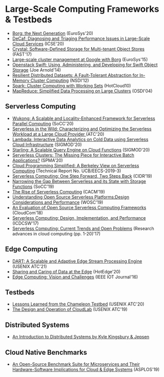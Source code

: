 # Large-Scale Computing Frameworks & Testbeds

- [Borg: the Next Generation](https://dl.acm.org/doi/pdf/10.1145/3342195.3387517) (EuroSys'20)
- [DeCaf: Diagnosing and Triaging Performance Issues in Large-Scale Cloud Services](https://arxiv.org/abs/1910.05339) (ICSE'20)
- [Crystal: Software-Defined Storage for Multi-tenant Object Stores](https://www.usenix.org/system/files/conference/fast17/fast17-gracia-tinedo.pdf) (FAST'17)
- [Large-scale cluster management at Google with Borg](https://dl.acm.org/doi/pdf/10.1145/2741948.2741964) (EuroSys'15)
- [Openstack Swift: Using, Administering, and Developing for Swift Object Storage](https://oiipdf.com/openstack-swift) (Joe Arnold'14)
- [Resilient Distributed Datasets: A Fault-Tolerant Abstraction for In-Memory Cluster Computing](https://www.usenix.org/system/files/conference/nsdi12/nsdi12-final138.pdf) (NSDI'12)
- [Spark: Cluster Computing with Working Sets](https://www.usenix.org/legacy/event/hotcloud10/tech/full_papers/Zaharia.pdf) (HotCloud10)
- [MapReduce: Simplified Data Processing on Large Clusters](https://static.googleusercontent.com/media/research.google.com/en//archive/mapreduce-osdi04.pdf) (OSDI'04)

## Serverless Computing
- [Wukong: A Scalable and Locality-Enhanced Framework for Serverless Parallel Computing](https://cs.gmu.edu/~yuecheng/docs/socc20-wukong.pdf) (SoCC'20)
- [Serverless in the Wild: Characterizing and Optimizing the Serverless Workload at a Large Cloud Provider
](https://www.usenix.org/system/files/atc20-shahrad.pdf) (ATC'20)
- [Lambada: Interactive Data Analytics on Cold Data using Serverless Cloud Infrastructure](https://arxiv.org/pdf/1912.00937.pdf) (SIGMOD'20)
- [Starling: A Scalable Query Engine on Cloud Functions](https://dl.acm.org/doi/pdf/10.1145/3318464.3380609) (SIGMOD'20)
- [Serverless Clusters: The Missing Piece for Interactive Batch Applications?](https://www.research-collection.ethz.ch/bitstream/handle/20.500.11850/405616/2/serverless-clusters.pdf) (SPMA'20)
- [Cloud Programming Simplified: A Berkeley View on Serverless Computing](https://tddg.github.io/cs675-spring20/public/papers/berkeley_serverless.pdf) (Technical Report No. UCB/EECS-2019-3)
- [Serverless Computing: One Step Forward, Two Steps Back](http://cidrdb.org/cidr2019/papers/p119-hellerstein-cidr19.pdf) (CIDR’19)
- [Narrowing the Gap Between Serverless and its State with Storage Functions](http://www.cs.utah.edu/~dongx/paper/sandstorm-socc.pdf) (SoCC'19)
- [The Rise of Serverless Computing](https://dl.acm.org/doi/pdf/10.1145/3368454) (CACM'19)
- [Understanding Open Source Serverless Platforms:Design Considerations and Performance](https://git.ece.iastate.edu/data-storage-lab/papers/large-scale-computing/-/blob/master/pdf/1911.07449.pdf) (WOSC'19)
- [An Evaluation of Open Source Serverless Computing Frameworks](https://git.ece.iastate.edu/data-storage-lab/papers/large-scale-computing/-/blob/master/pdf/08591002.pdf) (CloudCom'18)
- [Serverless Computing: Design, Implementation, and Performance](http://faculty.washington.edu/wlloyd/courses/tcss562/talks/ServerlessComputing-DesignImplementationandPerformance.pdf) (ICDCSW'17)
- [Serverless Computing: Current Trends and Open Problems](https://arxiv.org/pdf/1706.03178.pdf) (Research advances in cloud computing (pp. 1-20)'17)

## Edge Computing
- [DART: A Scalable and Adaptive Edge Stream Processing Engine](https://www.usenix.org/system/files/atc21-liu.pdf) (USENIX ATC'21)
- [Sharing and Caring of Data at the Edge](https://www.usenix.org/system/files/hotedge20_paper_trivedi.pdf) (HotEdge'20)
- [Edge Computing: Vision and Challenges](https://sites.cs.ucsb.edu/~rich/class/cs293b-cloud/papers/shi-edge.pdf) (IEEE IOT Journal'16)

## Testbeds
- [Lessons Learned from the Chameleon Testbed](https://www.usenix.org/system/files/atc20-keahey.pdf) (USENIX ATC'20)
- [The Design and Operation of CloudLab](https://www.usenix.org/system/files/atc19-duplyakin_0.pdf) (USENIX ATC'19)

## Distributed Systems
- [An Introduction to Distributed Systems by Kyle Kingsbury & Jepsen](https://github.com/aphyr/distsys-class)

## Cloud Native Benchmarks
- [An Open-Source Benchmark Suite for Microservices and Their Hardware-Software Implications for Cloud & Edge Systems](https://www.csl.cornell.edu/~delimitrou/papers/2019.asplos.microservices.pdf) (ASPLOS'19)

